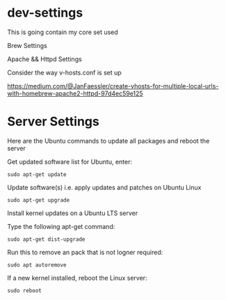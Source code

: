 # dev-settings
This is going contain my core set used


Brew Settings

Apache && Httpd Settings

Consider the way v-hosts.conf is set up

https://medium.com/@JanFaessler/create-vhosts-for-multiple-local-urls-with-homebrew-apache2-httpd-97d4ec59e125


# Server Settings

Here are the Ubuntu commands to update all packages and reboot the server

Get updated software list for Ubuntu, enter: 

`sudo apt-get update`

Update software(s) i.e. apply updates and patches on Ubuntu Linux

`sudo apt-get upgrade`

Install kernel updates on a Ubuntu LTS server

Type the following apt-get command:

`sudo apt-get dist-upgrade`

Run this to remove an pack that is not logner required:

`sudo apt autoremove`

If a new kernel installed, reboot the Linux server:

`sudo reboot`

